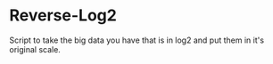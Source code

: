 # Reverse-Log2
Script to take the big data you have that is in log2 and put them in it's original scale.
